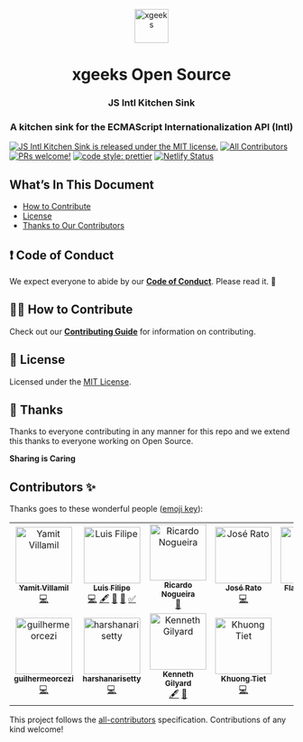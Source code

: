 <p align="center">
  <a href="http://www.xgeeks.io/">
    <img alt="xgeeks" src="https://media.licdn.com/dms/image/C4E0BAQHkZ9eUEVmgDw/company-logo_400_400/0?e=1579132800&v=beta&t=wore0JTD8ZNCIZ83dkPVL9Dx8cJifi90FNuJNSxLlCk" width="60" />
  </a>
</p>
<h1 align="center">
  xgeeks Open Source
</h1>

<h3 align="center">
  JS Intl Kitchen Sink
</h3>
<h3 align="center">
  A kitchen sink for the ECMAScript Internationalization API (Intl)
</h3>

[![JS Intl Kitchen Sink is released under the MIT license.](https://img.shields.io/badge/license-MIT-blue.svg)](./LICENSE)
[![All Contributors](https://img.shields.io/badge/all_contributors-11-orange.svg?style=flat-square)](#contributors)
[![PRs welcome!](https://img.shields.io/badge/PRs-welcome-brightgreen.svg)](./CONTRIBUTING.md)
[![code style: prettier](https://img.shields.io/badge/code_style-prettier-ff69b4.svg?style=flat-square)](https://github.com/prettier/prettier)
[![Netlify Status](https://api.netlify.com/api/v1/badges/280a47cd-ad62-405f-a17a-abe3e1c58cc5/deploy-status)](https://js-intl-kitchen-sink.netlify.com/)

## What’s In This Document

- [How to Contribute](#-how-to-contribute)
- [License](#memo-license)
- [Thanks to Our Contributors](#-thanks)

## ❗ Code of Conduct

We expect everyone to abide by our [**Code of Conduct**](https://github.com/xgeekshq/js-intl-kitchen-sink/blob/master/CODE_OF_CONDUCT.md). Please read it. 🤝

## 🙌🏻 How to Contribute

Check out our [**Contributing Guide**](https://github.com/xgeekshq/js-intl-kitchen-sink/blob/master/CONTRIBUTING.md) for information on contributing.

## :memo: License

Licensed under the [MIT License](./LICENSE).

## 💜 Thanks

Thanks to everyone contributing in any manner for this repo and we extend this thanks to everyone working on Open Source.

**Sharing is Caring**

## Contributors ✨

Thanks goes to these wonderful people ([emoji key](https://allcontributors.org/docs/en/emoji-key)):

<!-- ALL-CONTRIBUTORS-LIST:START - Do not remove or modify this section -->
<!-- prettier-ignore -->
<table>
  <tr>
    <td align="center"><a href="https://github.com/yamitrvg12"><img src="https://avatars2.githubusercontent.com/u/2787954?v=4" width="100px;" alt="Yamit Villamil"/><br /><sub><b>Yamit Villamil</b></sub></a><br /><a href="https://github.com/xgeekshq/js-intl-kitchen-sink/commits?author=yamitrvg12" title="Code">💻</a></td>
    <td align="center"><a href="https://medium.com/@luis.fgbo"><img src="https://avatars0.githubusercontent.com/u/9373787?v=4" width="100px;" alt="Luis Filipe"/><br /><sub><b>Luis Filipe</b></sub></a><br /><a href="https://github.com/xgeekshq/js-intl-kitchen-sink/commits?author=luisFilipePT" title="Code">💻</a> <a href="#content-luisFilipePT" title="Content">🖋</a> <a href="#projectManagement-luisFilipePT" title="Project Management">📆</a> <a href="#review-luisFilipePT" title="Reviewed Pull Requests">👀</a> <a href="#tutorial-luisFilipePT" title="Tutorials">✅</a></td>
    <td align="center"><a href="https://github.com/rnogueira"><img src="https://avatars2.githubusercontent.com/u/1999330?v=4" width="100px;" alt="Ricardo Nogueira"/><br /><sub><b>Ricardo Nogueira</b></sub></a><br /><a href="#review-rnogueira" title="Reviewed Pull Requests">👀</a></td>
    <td align="center"><a href="https://github.com/jratoxgeeks"><img src="https://avatars2.githubusercontent.com/u/47243742?v=4" width="100px;" alt="José Rato"/><br /><sub><b>José Rato</b></sub></a><br /><a href="https://github.com/xgeekshq/js-intl-kitchen-sink/commits?author=jratoxgeeks" title="Code">💻</a></td>
    <td align="center"><a href="https://github.com/flaviohenriqu"><img src="https://avatars3.githubusercontent.com/u/1874493?v=4" width="100px;" alt="Flavio Santos"/><br /><sub><b>Flavio Santos</b></sub></a><br /><a href="https://github.com/xgeekshq/js-intl-kitchen-sink/commits?author=flaviohenriqu" title="Code">💻</a></td>
    <td align="center"><a href="https://github.com/jsilva234"><img src="https://avatars1.githubusercontent.com/u/46353605?v=4" width="100px;" alt="João Silva"/><br /><sub><b>João Silva</b></sub></a><br /><a href="https://github.com/xgeekshq/js-intl-kitchen-sink/commits?author=jsilva234" title="Code">💻</a></td>
    <td align="center"><a href="https://github.com/connor-payne"><img src="https://avatars3.githubusercontent.com/u/49333827?v=4" width="100px;" alt="Connor Payne"/><br /><sub><b>Connor Payne</b></sub></a><br /><a href="https://github.com/xgeekshq/js-intl-kitchen-sink/commits?author=connor-payne" title="Code">💻</a></td>
  </tr>
  <tr>
    <td align="center"><a href="https://github.com/guilhermeorcezi"><img src="https://avatars1.githubusercontent.com/u/29787610?v=4" width="100px;" alt="guilhermeorcezi"/><br /><sub><b>guilhermeorcezi</b></sub></a><br /><a href="https://github.com/xgeekshq/js-intl-kitchen-sink/commits?author=guilhermeorcezi" title="Code">💻</a></td>
    <td align="center"><a href="https://github.com/harshanarisetty"><img src="https://avatars2.githubusercontent.com/u/14030814?v=4" width="100px;" alt="harshanarisetty"/><br /><sub><b>harshanarisetty</b></sub></a><br /><a href="https://github.com/xgeekshq/js-intl-kitchen-sink/commits?author=harshanarisetty" title="Code">💻</a></td>
    <td align="center"><a href="https://github.com/gzine"><img src="https://avatars0.githubusercontent.com/u/30739778?v=4" width="100px;" alt="Kenneth Gilyard"/><br /><sub><b>Kenneth Gilyard</b></sub></a><br /><a href="#content-gzine" title="Content">🖋</a> <a href="https://github.com/xgeekshq/js-intl-kitchen-sink/commits?author=gzine" title="Documentation">📖</a></td>
    <td align="center"><a href="https://khuongtiet.github.io"><img src="https://avatars0.githubusercontent.com/u/16340801?v=4" width="100px;" alt="Khuong Tiet"/><br /><sub><b>Khuong Tiet</b></sub></a><br /><a href="https://github.com/xgeekshq/js-intl-kitchen-sink/commits?author=khuongTiet" title="Code">💻</a></td>
  </tr>
</table>

<!-- ALL-CONTRIBUTORS-LIST:END -->

This project follows the [all-contributors](https://github.com/all-contributors/all-contributors) specification. Contributions of any kind welcome!
